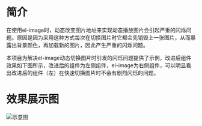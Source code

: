 # 简介

在使用el-image时，动态改变图片地址来实现动态播放图片会引起严重的闪烁问题。原因是因为采用这种方式每次在切换图片时它都会先销毁上一张图片，从而暴露出背景颜色，再加载新的图片，因此产生严重的闪烁问题。

本项目为解决el-image动态切换图片时引发的闪烁问题提供了示例，改进后组件效果如下图所示，改进后的组件为左侧组件，el-image为右侧组件，可以明显看出改进后的组件（左）在快速切换图片时不会有剧烈闪烁的问题。
# 效果展示图

![示意图](https://hexoblog-1257009793.cos.ap-shanghai.myqcloud.com/buffered-el-image/%E7%A4%BA%E4%BE%8B%E5%9B%BE.gif)

